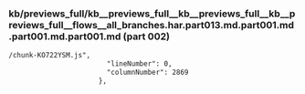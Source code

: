 ### kb/previews_full/kb__previews_full__kb__previews_full__kb__previews_full__flows__all_branches.har.part013.md.part001.md.part001.md.part001.md (part 002)

```md
/chunk-KO722YSM.js",
                        "lineNumber": 0,
                        "columnNumber": 2869
                      },
  
```

```
